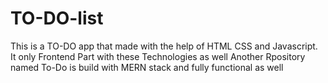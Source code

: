 # TO-DO-list
This is a TO-DO app that made with the help of HTML CSS and Javascript.
It only Frontend Part with these Technologies as well 
Another Rpository named To-Do is build with MERN stack and fully functional as well
